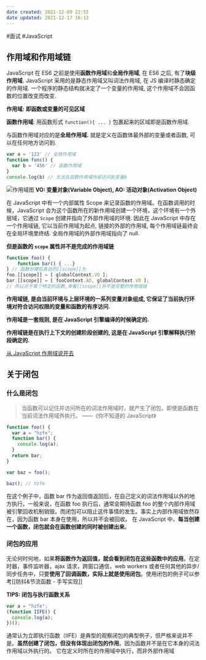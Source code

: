 ```yaml
---
date created: 2021-12-09 22:55
date updated: 2021-12-17 16:13
---
```


#面试 #JavaScript

## 作用域和作用域链
JavaScript 在 ES6 之前是使用**函数作用域**和**全局作用域**, 在 ES6 之后, 有了**块级作用域.** JavaScript 采用的是静态作用域又叫词法作用域, 在 JS 编译时静态确定的作用域. 一个程序的静态结构就决定了一个变量的作用域, 这个作用域不会因函数的位置改变而改变.

**作用域:** **即函数或变量的可见区域**

**函数作用域**: 用函数形式 `function(){ ... }` 包裹起来的区域即是函数作用域.

与函数作用域对应的是**全局作用域.** 就是定义在函数体最外部的变量或者函数, 可以在任何地方访问到.

```javascript
var a = '123' // 全局作用域 
function func() { 
  var b = '456' // 函数作用域 
} 
console.log(b) // 无法在函数作用域外部访问到变量b
```

![作用域图](https://cdn.nlark.com/yuque/0/2021/png/223223/1616510459969-58d4d9af-871d-4708-b6d4-81d04ed9d144.png)
**VO: 变量对象(Variable Object), AO: 活动对象(Activation Object)**

在 JavaScript 中有一个内部属性 Scope 来记录函数的作用域。在函数调用的时候，JavaScript 会为这个函数所在的新作用域创建一个环境，这个环境有一个外层域，它通过 `Scope`  创建并指向了外部作用域的环境. 因此在 JavaScript 中存在一个作用域链, 它以当前作用域为起点, 链接的外部的作用域, 每个作用域链最终会在全局环境里终结. 全局作用域的外部作用域指向了 null.

**但是函数的 `scope` 属性并不是完成的作用域链**

```javascript
function foo() { 
    function bar() { ...} 
} // 函数创建后各自的[[scope]]为 
foo.[[scope]] = [ globalContext.VO ]; 
bar.[[scope]] = [ fooContext.AO, globalContext.VO ]; 
// 所以对于某个特定的函数,单看[[scope]]并不是完整的作用域链
```

**作用域链, 是由当前环境与上层环境的一系列变量对象组成, 它保证了当前执行环境对符合访问权限的变量和函数的有序访问.**

**作用域是一套规则, 是在 JavaScript 引擎编译的时候确定的.**

**作用域链是在执行上下文的创建阶段创建的, 这是在 JavaScript 引擎解释执行阶段确定的.**

[从 JavaScript 作用域说开去](https://halfrost.com/javascript_scope/)

## 关于闭包

### 什么是闭包

> 当函数可以记住并访问所在的词法作用域时，就产生了闭包，即使是函数在当前词法作用域外执行。 ——《你不知道的 JavaScript》

```js
function foo() {
  var a = "hzfe";
  function bar() {
    console.log(a);  
  }  
  return bar;
}

var baz = foo();

baz(); // hzfe
```

在这个例子中，函数 bar 作为返回值返回后，在自己定义的词法作用域以外的地方执行。一般来说，在函数 foo 执行后，通常会期待函数 foo 的整个内部作用域被引擎回收机制销毁。而闭包可以阻止这件事情的发生。事实上内部作用域依然存在，因为函数 bar 本身在使用，所以并不会被回收。
在 JavaScript 中，**每当创建一个函数，闭包就会在函数创建的同时被创建出来**。

### 闭包的应用

无论何时何地，如果**将函数作为返回值，就会看到闭包在这些函数中的应用**。在定时器，事件监听器，ajax 请求，跨窗口通信，web workers 或者任何其他的异步/同步任务中，只要**使用了回调函数，实际上就是使用闭包**。使用闭包的例子可以参考[[防抖&节流函数 - 手写实现]]

**TIPS: 闭包与执行函数关系**

```js
var a = "hzfe";
(function IIFE() {  
  console.log(a);
})();
```

通常认为立即执行函数（IIFE）是典型的观察闭包的典型例子，但严格来说并不是。**虽然创建了闭包，但没有体现出闭包的作用**。因为函数并不是在它本身的词法作用域以外执行的。 它在定义时所在的作用域中执行，而非外部作用域
